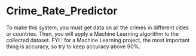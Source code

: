 # Crime_Rate_Predictor
To make this system, you must get data on all the crimes in different cities or countries. Then, you will apply a Machine Learning algorithm to the collected dataset. FYI : for a Machine Learning project, the most important thing is accuracy, so try to keep accuracy above 90%.
